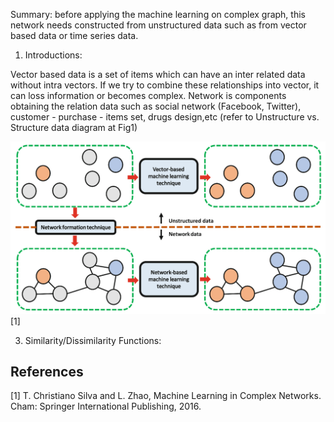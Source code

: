 Summary: before applying the machine learning on complex graph, this network needs constructed from unstructured data such as from vector based data or time series data.

1. Introductions:

Vector based data is a set of items which can have an inter related data without intra vectors. If we try to combine these relationships into vector, it can loss information or becomes complex. Network is components obtaining the relation data such as social network (Facebook, Twitter), customer - purchase - items set, drugs design,etc (refer to Unstructure vs. Structure data diagram at Fig1)

<img title='Fig1: Unstructure vs. Structure data' src='https://github.com/mbuihuynh/GNN/blob/main/images/rpt1_GraphPresent.png' width="1000" alt='Unstructure vs. Structure data'><a id="1">[1]</a>

3. Similarity/Dissimilarity Functions:











## References

[1] T. Christiano Silva and L. Zhao, Machine Learning in Complex Networks. Cham: Springer International Publishing, 2016.
